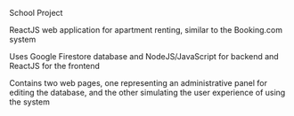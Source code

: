 School Project

ReactJS web application for apartment renting, similar to the Booking.com system

Uses Google Firestore database and NodeJS/JavaScript for backend and ReactJS for the frontend

Contains two web pages, one representing an administrative panel for editing the database, and the other simulating the user experience of using the system
